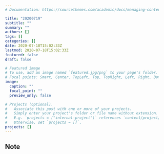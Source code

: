 ```yaml
---
# Documentation: https://sourcethemes.com/academic/docs/managing-content/

title: "20200719"
subtitle: ""
summary: ""
authors: []
tags: []
categories: []
date: 2020-07-18T15:02:33Z
lastmod: 2020-07-18T15:02:33Z
featured: false
draft: false

# Featured image
# To use, add an image named `featured.jpg/png` to your page's folder.
# Focal points: Smart, Center, TopLeft, Top, TopRight, Left, Right, BottomLeft, Bottom, BottomRight.
image:
  caption: ""
  focal_point: ""
  preview_only: false

# Projects (optional).
#   Associate this post with one or more of your projects.
#   Simply enter your project's folder or file name without extension.
#   E.g. `projects = ["internal-project"]` references `content/project/deep-learning/index.md`.
#   Otherwise, set `projects = []`.
projects: []
---
```


## Note

